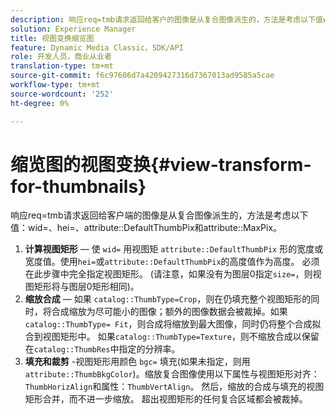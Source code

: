 ```yaml
---
description: 响应req=tmb请求返回给客户的图像是从复合图像派生的，方法是考虑以下值wid=、hei=、属性DefaultThumbPix和属性MaxPix。
solution: Experience Manager
title: 视图变换缩览图
feature: Dynamic Media Classic，SDK/API
role: 开发人员，商业从业者
translation-type: tm+mt
source-git-commit: f6c97606d7a4209427316d7367013ad9585a5cae
workflow-type: tm+mt
source-wordcount: '252'
ht-degree: 0%

---
```



# 缩览图的视图变换{#view-transform-for-thumbnails}

响应req=tmb请求返回给客户端的图像是从复合图像派生的，方法是考虑以下值：wid=、hei=、attribute::DefaultThumbPix和attribute::MaxPix。

1. **计算视图矩形**  — 使 `wid=` 用视图矩 `attribute::DefaultThumbPix` 形的宽度或宽度值。使用`hei=`或`attribute::DefaultThumbPix`的高度值作为高度。 必须在此步骤中完全指定视图矩形。 (请注意，如果没有为图层0指定`size=`，则视图矩形将与图层0矩形相同)。
1. **缩放合成**  — 如果 `catalog::ThumbType=Crop`，则在仍填充整个视图矩形的同时，将合成缩放为尽可能小的图像；额外的图像数据会被裁掉。如果`catalog::ThumbType= Fit`，则合成将缩放到最大图像，同时仍将整个合成拟合到视图矩形中。 如果`catalog::ThumbType=Texture`，则不缩放合成以保留在`catalog::ThumbRes`中指定的分辨率。
1. **填充和裁剪** -视图矩形用颜色 `bgc=` 填充(如果未指定，则用 `attribute::ThumbBkgColor`)。缩放复合图像使用以下属性与视图矩形对齐：`ThumbHorizAlign`和属性：`ThumbVertAlign`。 然后，缩放的合成与填充的视图矩形合并，而不进一步缩放。 超出视图矩形的任何复合区域都会被裁掉。


